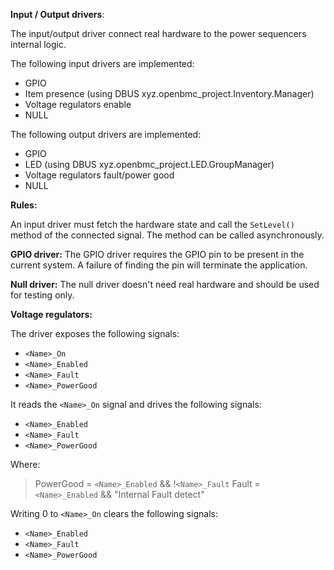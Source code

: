 **Input / Output drivers**:

The input/output driver connect real hardware to the power sequencers
internal logic. 

The following input drivers are implemented:
  - GPIO
  - Item presence (using DBUS xyz.openbmc_project.Inventory.Manager)
  - Voltage regulators enable
  - NULL

The following output drivers are implemented:
  - GPIO
  - LED (using DBUS xyz.openbmc_project.LED.GroupManager)
  - Voltage regulators fault/power good
  - NULL

**Rules:**

An input driver must fetch the hardware state and call the `SetLevel()` method
of the connected signal. The method can be called asynchronously.

**GPIO driver:**
The GPIO driver requires the GPIO pin to be present in the current system.
A failure of finding the pin will terminate the application.

**Null driver:**
The null driver doesn't need real hardware and should be used for testing only.

**Voltage regulators:**

The driver exposes the following signals:
 - `<Name>_On`
 - `<Name>_Enabled`
 - `<Name>_Fault`
 - `<Name>_PowerGood`

It reads the `<Name>_On` signal and drives the following signals:
 - `<Name>_Enabled`
 - `<Name>_Fault`
 - `<Name>_PowerGood`

Where:

> PowerGood = `<Name>_Enabled` && !`<Name>_Fault`
> Fault = `<Name>_Enabled` && "Internal Fault detect"

Writing 0 to `<Name>_On` clears the following signals:
 - `<Name>_Enabled`
 - `<Name>_Fault`
 - `<Name>_PowerGood`

